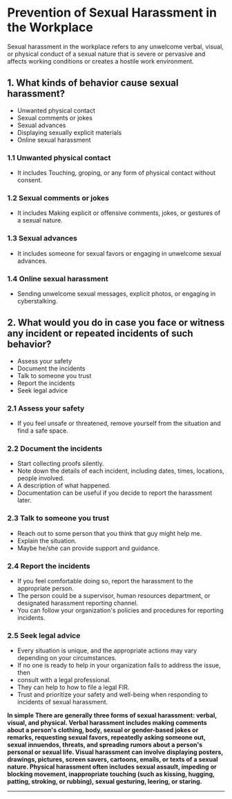 # Prevention of Sexual Harassment in the Workplace

Sexual harassment in the workplace refers to any unwelcome verbal, visual, or physical conduct of a sexual nature that is severe or pervasive and affects working conditions or creates a hostile work environment.

## 1. What kinds of behavior cause sexual harassment?

- Unwanted physical contact
- Sexual comments or jokes
- Sexual advances
- Displaying sexually explicit materials
- Online sexual harassment

### 1.1 Unwanted physical contact

- It includes Touching, groping, or any form of physical contact without consent.

### 1.2 Sexual comments or jokes

-  It includes Making explicit or offensive comments, jokes, or gestures of a sexual nature.

### 1.3 Sexual advances

- It includes someone for sexual favors or engaging in unwelcome sexual advances.
 
### 1.4 Online sexual harassment

- Sending unwelcome sexual messages, explicit photos, or engaging in cyberstalking.

## 2. What would you do in case you face or witness any incident or repeated incidents of such behavior?

- Assess your safety
- Document the incidents
- Talk to someone you trust
- Report the incidents
- Seek legal advice

### 2.1 Assess your safety

- If you feel unsafe or threatened, remove yourself from the situation and find a safe space.

### 2.2 Document the incidents

- Start collecting proofs silently. 
- Note down the details of each incident, including dates, times, locations, people involved.
- A description of what happened.
- Documentation can be useful if you decide to report the harassment later.

### 2.3 Talk to someone you trust

- Reach out to some person that you think that guy might help me.
- Explain the situation.
- Maybe he/she can provide support and guidance.
 
### 2.4 Report the incidents

- If you feel comfortable doing so, report the harassment to the appropriate person.
- The person could be a supervisor, human resources department, or designated harassment reporting channel.
- You can follow your organization's policies and procedures for reporting incidents.

### 2.5 Seek legal advice

- Every situation is unique, and the appropriate actions may vary depending on your circumstances.
- If no one is ready to help in your organization fails to address the issue, then
- consult with a legal professional.
- They can help to how to file a legal FIR.
- Trust and prioritize your safety and well-being when responding to incidents of sexual harassment.

**In simple There are generally three forms of sexual harassment: verbal, visual, and physical. Verbal harassment includes making comments about a person's clothing, body, sexual or gender-based jokes or remarks, requesting sexual favors, repeatedly asking someone out, sexual innuendos, threats, and spreading rumors about a person's personal or sexual life. Visual harassment can involve displaying posters, drawings, pictures, screen savers, cartoons, emails, or texts of a sexual nature.
Physical harassment often includes sexual assault, impeding or blocking movement, inappropriate touching (such as kissing, hugging, patting, stroking, or rubbing), sexual gesturing, leering, or staring.**

****
